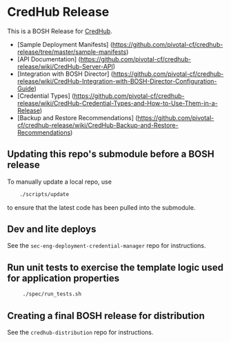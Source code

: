 # CredHub Release

This is a BOSH Release for [CredHub](https://github.com/pivotal-cf/sec-eng-credential-manager).

* [Sample Deployment Manifests] (https://github.com/pivotal-cf/credhub-release/tree/master/sample-manifests)
* [API Documentation] (https://github.com/pivotal-cf/credhub-release/wiki/CredHub-Server-API)
* [Integration with BOSH Director] (https://github.com/pivotal-cf/credhub-release/wiki/CredHub-Integration-with-BOSH-Director-Configuration-Guide)
* [Credential Types] (https://github.com/pivotal-cf/credhub-release/wiki/CredHub-Credential-Types-and-How-to-Use-Them-in-a-Release)
* [Backup and Restore Recommendations] (https://github.com/pivotal-cf/credhub-release/wiki/CredHub-Backup-and-Restore-Recommendations)

## Updating this repo's submodule before a BOSH release

To manually update a local repo, use

```sh
    ./scripts/update
```

 to ensure that the latest code has been pulled into the submodule.

## Dev and lite deploys

See the `sec-eng-deployment-credential-manager` repo for instructions.

## Run unit tests to exercise the template logic used for application properties

```sh
     ./spec/run_tests.sh
```
## Creating a final BOSH release for distribution

See the `credhub-distribution` repo for instructions.
